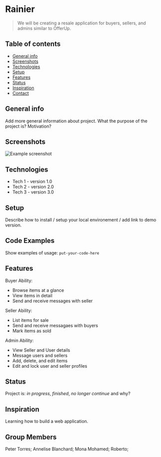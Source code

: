 # Rainier

> We will be creating a resale application for buyers, sellers, and admins similar to OfferUp.

## Table of contents
* [General info](#general-info)
* [Screenshots](#screenshots)
* [Technologies](#technologies)
* [Setup](#setup)
* [Features](#features)
* [Status](#status)
* [Inspiration](#inspiration)
* [Contact](#contact)

## General info
Add more general information about project. What the purpose of the project is? Motivation?

## Screenshots
![Example screenshot](./img/screenshot.png)

## Technologies
* Tech 1 - version 1.0
* Tech 2 - version 2.0
* Tech 3 - version 3.0

## Setup
Describe how to install / setup your local environement / add link to demo version.

## Code Examples
Show examples of usage:
`put-your-code-here`

## Features
Buyer Ability:
* Browse items at a glance
* View items in detail
* Send and receive messages with seller

Seller Ability:
* List items for sale
* Send and receive messagaes with buyers
* Mark items as sold

Admin Ability:
* View Seller and User details
* Message users and sellers
* Add, delete, and edit items
* Edit and lock user and seller profiles

## Status
Project is: _in progress_, _finished_, _no longer continue_ and why?

## Inspiration
Learning how to build a web application.

## Group Members
Peter Torres;
Annelise Blanchard;
Mona Mohamed;
Roberto;
